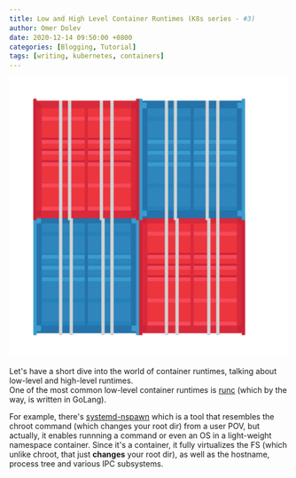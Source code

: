 ```yaml
---
title: Low and High Level Container Runtimes (K8s series - #3)
author: Omer Dolev
date: 2020-12-14 09:50:00 +0800
categories: [Blogging, Tutorial]
tags: [writing, kubernetes, containers]
---
```


![runtimes_pic](/assets/img/low-and-high-level-runtimes-1.png "Title")

Let's have a short dive into the world of container runtimes, talking about low-level and high-level runtimes.  
One of the most common low-level container runtimes is [runc](https://github.com/opencontainers/runc) (which by the way, is written in GoLang).

For example, there's [systemd-nspawn](https://wiki.archlinux.org/index.php/Systemd-nspawn) which is a tool that resembles the chroot command
(which changes your root dir) from a user POV, but actually, it enables runnning a command or even an OS in a light-weight namespace container.
Since it's a container, it fully virtualizes the FS (which unlike chroot, that just **changes** your root dir), as well as the hostname,
process tree and various IPC subsystems.

